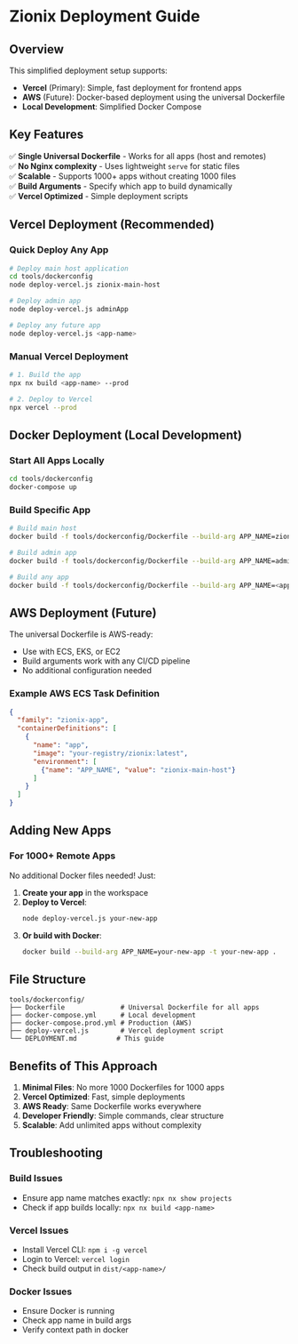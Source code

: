 # Zionix Deployment Guide

## Overview
This simplified deployment setup supports:
- **Vercel** (Primary): Simple, fast deployment for frontend apps
- **AWS** (Future): Docker-based deployment using the universal Dockerfile
- **Local Development**: Simplified Docker Compose

## Key Features
✅ **Single Universal Dockerfile** - Works for all apps (host and remotes)  
✅ **No Nginx complexity** - Uses lightweight `serve` for static files  
✅ **Scalable** - Supports 1000+ apps without creating 1000 files  
✅ **Build Arguments** - Specify which app to build dynamically  
✅ **Vercel Optimized** - Simple deployment scripts  

## Vercel Deployment (Recommended)

### Quick Deploy Any App
```bash
# Deploy main host application
cd tools/dockerconfig
node deploy-vercel.js zionix-main-host

# Deploy admin app
node deploy-vercel.js adminApp

# Deploy any future app
node deploy-vercel.js <app-name>
```

### Manual Vercel Deployment
```bash
# 1. Build the app
npx nx build <app-name> --prod

# 2. Deploy to Vercel
npx vercel --prod
```

## Docker Deployment (Local Development)

### Start All Apps Locally
```bash
cd tools/dockerconfig
docker-compose up
```

### Build Specific App
```bash
# Build main host
docker build -f tools/dockerconfig/Dockerfile --build-arg APP_NAME=zionix-main-host -t zionix-main-host .

# Build admin app
docker build -f tools/dockerconfig/Dockerfile --build-arg APP_NAME=adminApp -t admin-app .

# Build any app
docker build -f tools/dockerconfig/Dockerfile --build-arg APP_NAME=<app-name> -t <app-name> .
```

## AWS Deployment (Future)

The universal Dockerfile is AWS-ready:
- Use with ECS, EKS, or EC2
- Build arguments work with any CI/CD pipeline
- No additional configuration needed

### Example AWS ECS Task Definition
```json
{
  "family": "zionix-app",
  "containerDefinitions": [
    {
      "name": "app",
      "image": "your-registry/zionix:latest",
      "environment": [
        {"name": "APP_NAME", "value": "zionix-main-host"}
      ]
    }
  ]
}
```

## Adding New Apps

### For 1000+ Remote Apps
No additional Docker files needed! Just:

1. **Create your app** in the workspace
2. **Deploy to Vercel**:
   ```bash
   node deploy-vercel.js your-new-app
   ```
3. **Or build with Docker**:
   ```bash
   docker build --build-arg APP_NAME=your-new-app -t your-new-app .
   ```

## File Structure
```
tools/dockerconfig/
├── Dockerfile              # Universal Dockerfile for all apps
├── docker-compose.yml      # Local development
├── docker-compose.prod.yml # Production (AWS)
├── deploy-vercel.js        # Vercel deployment script
└── DEPLOYMENT.md          # This guide
```

## Benefits of This Approach

1. **Minimal Files**: No more 1000 Dockerfiles for 1000 apps
2. **Vercel Optimized**: Fast, simple deployments
3. **AWS Ready**: Same Dockerfile works everywhere
4. **Developer Friendly**: Simple commands, clear structure
5. **Scalable**: Add unlimited apps without complexity

## Troubleshooting

### Build Issues
- Ensure app name matches exactly: `npx nx show projects`
- Check if app builds locally: `npx nx build <app-name>`

### Vercel Issues
- Install Vercel CLI: `npm i -g vercel`
- Login to Vercel: `vercel login`
- Check build output in `dist/<app-name>/`

### Docker Issues
- Ensure Docker is running
- Check app name in build args
- Verify context path in docker